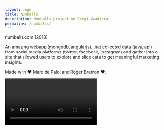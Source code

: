 ```yaml
---
layout: page
title: Numballs
description: Numballs project by Sergi Xaudiera
permalink: /numballs/
---
```

<aside>numballs.com (2018)</aside>
<aside></aside>

An amazing webapp (mongodb, angularjs), that collected data (java, api) from social media platforms (twitter, facebook, instagram) and gather into a site that allowed users to explore and slice data to get meaningful marketing insights. 

Made with ❤ Marc de Palol and Roger Bramon ❤.

<video controls>
  <source src="/img/20180823_videoscreen_numballs.mp4" type="video/mp4">
  Your browser does not support HTML5 video.
</video>
